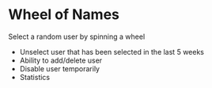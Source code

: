 # Wheel of Names

Select a random user by spinning a wheel
  * Unselect user that has been selected in the last 5 weeks
  * Ability to add/delete user
  * Disable user temporarily
  * Statistics
